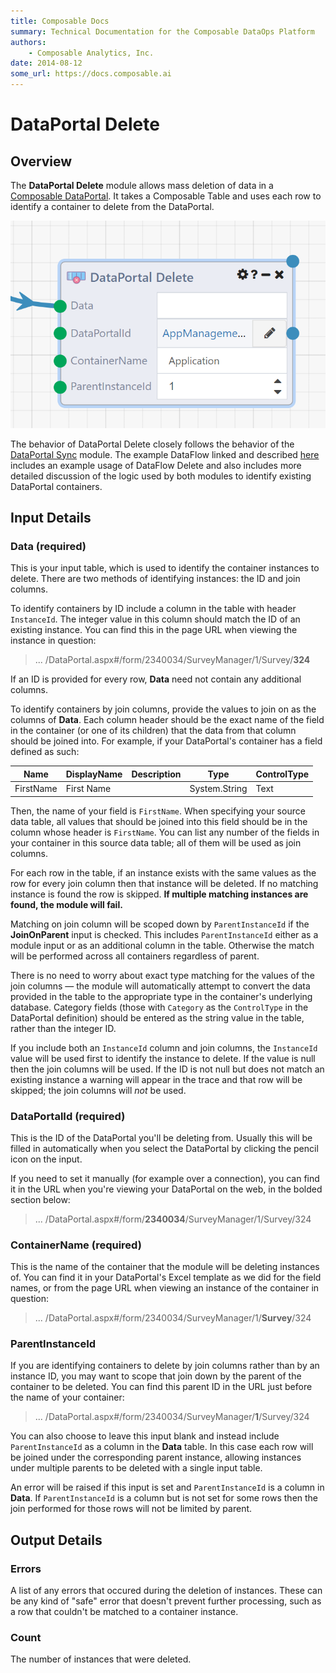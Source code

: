 ```yaml
---
title: Composable Docs
summary: Technical Documentation for the Composable DataOps Platform
authors:
    - Composable Analytics, Inc.
date: 2014-08-12
some_url: https://docs.composable.ai
---
```


# DataPortal Delete

## Overview

The **DataPortal Delete** module allows mass deletion of data in a [Composable DataPortal](../../05.DataPortals/01.Overview.md). It takes a Composable Table and uses each row to identify a container to delete from the DataPortal.

![DataPortal Delete](img/DataPortalDelete.png)

The behavior of DataPortal Delete closely follows the behavior of the [DataPortal Sync](./DataPortalSync.md) module. The example DataFlow linked and described [here](./DataPortalSync.md) includes an example usage of DataFlow Delete and also includes more detailed discussion of the logic used by both modules to identify existing DataPortal containers.

## Input Details

### Data (required)

This is your input table, which is used to identify the container instances to delete. There are two methods of identifying instances: the ID and join columns.

To identify containers by ID include a column in the table with header `InstanceId`. The integer value in this column should match the ID of an existing instance. You can find this in the page URL when viewing the instance in question:

> ... /DataPortal.aspx#/form/2340034/SurveyManager/1/Survey/**324**

If an ID is provided for every row, **Data** need not contain any additional columns.

To identify containers by join columns, provide the values to join on as the columns of **Data**. Each column header should be the exact name of the field in the container (or one of its children) that the data from that column should be joined into. For example, if your DataPortal's container has a field defined as such:

| Name      	| DisplayName 	| Description 	| Type          	| ControlType 	|
|-----------	|-------------	|-------------	|---------------	|-------------	|
| FirstName 	| First Name  	|             	| System.String 	| Text        	|

Then, the name of your field is `FirstName`. When specifying your source data table, all values that should be joined into this field should be in the column whose header is `FirstName`. You can list any number of the fields in your container in this source data table; all of them will be used as join columns.

For each row in the table, if an instance exists with the same values as the row for every join column then that instance will be deleted. If no matching instance is found the row is skipped. **If multiple matching instances are found, the module will fail.**

Matching on join column will be scoped down by `ParentInstanceId` if the **JoinOnParent** input is checked. This includes `ParentInstanceId` either as a module input or as an additional column in the table. Otherwise the match will be performed across all containers regardless of parent.

There is no need to worry about exact type matching for the values of the join columns — the module will automatically attempt to convert the data provided in the table to the appropriate type in the container's underlying database. Category fields (those with `Category` as the `ControlType` in the DataPortal definition) should be entered as the string value in the table, rather than the integer ID.

If you include both an `InstanceId` column and join columns, the `InstanceId` value will be used first to identify the instance to delete. If the value is null then the join columns will be used. If the ID is not null but does not match an existing instance a warning will appear in the trace and that row will be skipped; the join columns will *not* be used.

### DataPortalId (required)

This is the ID of the DataPortal you'll be deleting from. Usually this will be filled in automatically when you select the DataPortal by clicking the pencil icon on the input.

If you need to set it manually (for example over a connection), you can find it in the URL when you're viewing your DataPortal on the web, in the bolded section below:

> ... /DataPortal.aspx#/form/**2340034**/SurveyManager/1/Survey/324

### ContainerName (required)

This is the name of the container that the module will be deleting instances of. You can find it in your DataPortal's Excel template as we did for the field names, or from the page URL when viewing an instance of the container in question:

> ... /DataPortal.aspx#/form/2340034/SurveyManager/1/**Survey**/324

### ParentInstanceId

If you are identifying containers to delete by join columns rather than by an instance ID, you may want to scope that join down by the parent of the container to be deleted. You can find this parent ID in the URL just before the name of your container:

> ... /DataPortal.aspx#/form/2340034/SurveyManager/**1**/Survey/324

You can also choose to leave this input blank and instead include `ParentInstanceId` as a column in the **Data** table. In this case each row will be joined under the corresponding parent instance, allowing instances under multiple parents to be deleted with a single input table.

An error will be raised if this input is set and `ParentInstanceId` is a column in **Data**. If `ParentInstanceId` is a column but is not set for some rows then the join performed for those rows will not be limited by parent.

## Output Details

### Errors

A list of any errors that occured during the deletion of instances. These can be any kind of "safe" error that doesn't prevent further processing, such as a row that couldn't be matched to a container instance.

### Count

The number of instances that were deleted.